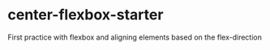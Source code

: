 # center-flexbox-starter
First practice with flexbox and aligning elements based on the flex-direction
